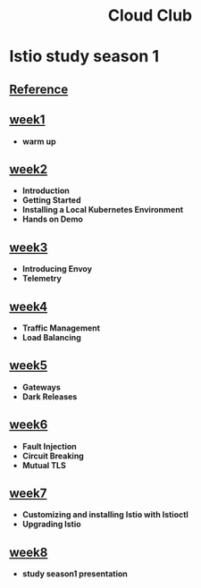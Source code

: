 <p align="center">
    <h1 align="center">
        Cloud Club
    </h1>
</p>

# Istio study season 1

## [Reference](https://www.udemy.com/course/istio-hands-on-for-kubernetes/)

## [week1](https://github.com/users/ByeongHunKim/projects/7/views/1?pane=issue&itemId=79215937)
- **warm up**
## [week2](https://github.com/users/ByeongHunKim/projects/7/views/1?pane=issue&itemId=79218346)

- **Introduction**
- **Getting Started**
- **Installing a Local Kubernetes Environment**
- **Hands on Demo**

## [week3](https://github.com/users/ByeongHunKim/projects/7/views/1?pane=issue&itemId=79218456)

- **Introducing Envoy**
- **Telemetry**

## [week4](https://github.com/users/ByeongHunKim/projects/7/views/1?pane=issue&itemId=79378924)
- **Traffic Management**
- **Load Balancing**

## [week5](https://github.com/users/ByeongHunKim/projects/7/views/1?pane=issue&itemId=79378932)
- **Gateways**
- **Dark Releases**

## [week6](https://github.com/users/ByeongHunKim/projects/7/views/1?pane=issue&itemId=79378940)
- **Fault Injection**
- **Circuit Breaking**
- **Mutual TLS**

## [week7](https://github.com/users/ByeongHunKim/projects/7/views/1?pane=issue&itemId=79378944)
- **Customizing and installing Istio with Istioctl**
- **Upgrading Istio**

## [week8](https://github.com/users/ByeongHunKim/projects/7/views/1?pane=issue&itemId=79378947)
- **study season1 presentation**